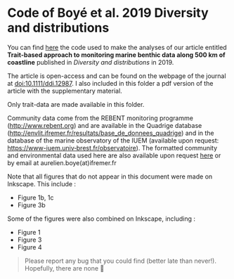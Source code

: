 # Code of Boyé et al. 2019 Diversity and distributions

You can find [here](https://aurelienboye.github.io/Code_Boye-et-al_DDI_2019/Boye_etal_2019-DDI.html)  the code used to make the analyses of our article entitled **Trait-based approach to monitoring marine benthic data along 500 km of coastline** published in *Diversity and distributions* in 2019. 

The article is open-access and can be found on the webpage of the journal at [doi:10.1111/ddi.12987](https://onlinelibrary.wiley.com/doi/abs/10.1111/ddi.12987). I also included in this folder a pdf version of the article with the supplementary material. 

Only trait-data are made available in this folder. 

Community data come from the REBENT monitoring programme (http://www.rebent.org) and are available in the Quadrige database (http://envlit.ifremer.fr/resultats/base_de_donnees_quadrige) and in the database of the marine observatory of the IUEM (available upon request: https://www-iuem.univ‐brest.fr/observatoire). The formatted community and environmental data used here are also available upon request [here](https://github.com/aurelienboye/Code_Boye-et-al_DDI_2019/issues) or by email at aurelien.boye(at)ifremer.fr

Note that all figures that do not appear in this document were made on Inkscape. This include :

- Figure 1b, 1c
- Figure 3b

Some of the figures were also combined on Inkscape, including :

- Figure 1
- Figure 3
- Figure 4

> Please report any bug that you could find (better late than never!). 
> Hopefully, there are none :pray: